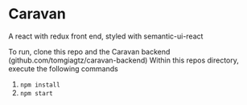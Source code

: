 # Caravan
A react with redux front end, styled with semantic-ui-react

To run, clone this repo and the Caravan backend (github.com/tomgiagtz/caravan-backend)
Within this repos directory, execute the following commands
1. `npm install`
2. `npm start`
